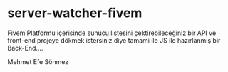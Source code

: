 # server-watcher-fivem
Fivem Platformu içerisinde sunucu listesini çektirebileceğiniz bir API ve front-end projeye dökmek istersiniz diye tamami ile JS ile hazırlanmış bir Back-End....

Mehmet Efe Sönmez
